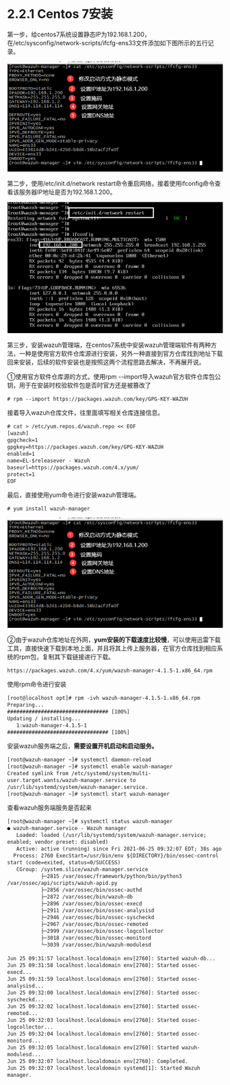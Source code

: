# 2.2.1 Centos 7安装

第一步，给centos7系统设置静态IP为192.168.1.200，在/etc/sysconfig/network-scripts/ifcfg-ens33文件添加如下图所示的五行记录。

![&#x8BBE;&#x7F6E;&#x9759;&#x6001;IP&#x5730;&#x5740;](../../../.gitbook/assets/clipboard.png)

第二步，使用/etc/init.d/network restart命令重启网络，接着使用ifconfig命令查看该服务器IP地址是否为192.168.1.200。

![&#x9A8C;&#x8BC1;IP&#x662F;&#x5426;&#x4FEE;&#x6539;&#x5B8C;&#x6210;](../../../.gitbook/assets/clipboard%20%281%29.png)

第三步，安装wazuh管理端，在centos7系统中安装wazuh管理端软件有两种方法，一种是使用官方软件仓库源进行安装，另外一种直接到官方仓库找到地址下载回来安装，后续的软件安装也是按照这两个流程思路去解决，不再展开说。

①使用官方软件仓库源的方式，使用rpm --import导入wazuh官方软件仓库包公钥，用于在安装时校验软件包是否时官方还是被篡改了

```text
# rpm --import https://packages.wazuh.com/key/GPG-KEY-WAZUH
```

接着导入wazuh仓库文件，往里面填写相关仓库连接信息。

```text
# cat > /etc/yum.repos.d/wazuh.repo << EOF
[wazuh]
gpgcheck=1
gpgkey=https://packages.wazuh.com/key/GPG-KEY-WAZUH
enabled=1
name=EL-$releasever - Wazuh
baseurl=https://packages.wazuh.com/4.x/yum/
protect=1
EOF
```

最后，直接使用yum命令进行安装wazuh管理端。

```text
# yum install wazuh-manager
```

![yum&#x5B89;&#x88C5;](../../../.gitbook/assets/image.png)

②由于wazuh仓库地址在外网，**yum安装的下载速度比较慢**，可以使用迅雷下载工具，直接快速下载到本地上面，并且将其上传上服务器，在官方仓库找到相应系统的rpm包，复制其下载链接进行下载。

```text
https://packages.wazuh.com/4.x/yum/wazuh-manager-4.1.5-1.x86_64.rpm
```

使用rpm命令进行安装

```text
[root@localhost opt]# rpm -ivh wazuh-manager-4.1.5-1.x86_64.rpm 
Preparing...                          ################################# [100%]
Updating / installing...
   1:wazuh-manager-4.1.5-1            ################################# [100%]
```

安装wazuh服务端之后，**需要设置开机启动和启动服务。**

```text
[root@wazuh-manager ~]# systemctl daemon-reload
[root@wazuh-manager ~]# systemctl enable wazuh-manager
Created symlink from /etc/systemd/system/multi-user.target.wants/wazuh-manager.service to /usr/lib/systemd/system/wazuh-manager.service.
[root@wazuh-manager ~]# systemctl start wazuh-manager
```

查看wazuh服务端服务是否起来

```text
[root@wazuh-manager ~]# systemctl status wazuh-manager
● wazuh-manager.service - Wazuh manager
   Loaded: loaded (/usr/lib/systemd/system/wazuh-manager.service; enabled; vendor preset: disabled)
   Active: active (running) since Fri 2021-06-25 09:32:07 EDT; 38s ago
  Process: 2760 ExecStart=/usr/bin/env ${DIRECTORY}/bin/ossec-control start (code=exited, status=0/SUCCESS)
   CGroup: /system.slice/wazuh-manager.service
           ├─2815 /var/ossec/framework/python/bin/python3 /var/ossec/api/scripts/wazuh-apid.py
           ├─2856 /var/ossec/bin/ossec-authd
           ├─2872 /var/ossec/bin/wazuh-db
           ├─2896 /var/ossec/bin/ossec-execd
           ├─2911 /var/ossec/bin/ossec-analysisd
           ├─2946 /var/ossec/bin/ossec-syscheckd
           ├─2967 /var/ossec/bin/ossec-remoted
           ├─2999 /var/ossec/bin/ossec-logcollector
           ├─3018 /var/ossec/bin/ossec-monitord
           └─3039 /var/ossec/bin/wazuh-modulesd

Jun 25 09:31:57 localhost.localdomain env[2760]: Started wazuh-db...
Jun 25 09:31:58 localhost.localdomain env[2760]: Started ossec-execd...
Jun 25 09:31:59 localhost.localdomain env[2760]: Started ossec-analysisd...
Jun 25 09:32:00 localhost.localdomain env[2760]: Started ossec-syscheckd...
Jun 25 09:32:02 localhost.localdomain env[2760]: Started ossec-remoted...
Jun 25 09:32:03 localhost.localdomain env[2760]: Started ossec-logcollector...
Jun 25 09:32:04 localhost.localdomain env[2760]: Started ossec-monitord...
Jun 25 09:32:05 localhost.localdomain env[2760]: Started wazuh-modulesd...
Jun 25 09:32:07 localhost.localdomain env[2760]: Completed.
Jun 25 09:32:07 localhost.localdomain systemd[1]: Started Wazuh manager.

```




